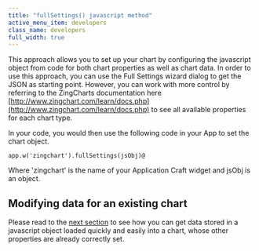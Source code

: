```yaml
---
title: "fullSettings() javascript method"
active_menu_item: developers
class_name: developers
full_width: true
---
```



This approach allows you to set up your chart by configuring the javascript object from code for both chart properties as well as chart data. In order to use this approach, you can use the Full Settings wizard dialog to get the JSON as starting point. However, you can work with more control by referring to the ZingCharts documentation here [http://www.zingchart.com/learn/docs.php](http://www.zingchart.com/learn/docs.php) to see all available properties for each chart type.

In your code, you would then use the following code in your App to set the chart object.

    app.w('zingchart').fullSettings(jsObj)@
   

Where 'zingchart' is the name of your Application Craft widget and jsObj is an object.

## Modifying data for an existing chart

Please read to the [next section](../adding-data-from-javascript2) to see how you can get data stored in a javascript object loaded quickly and easily into a chart, whose other properties are already correctly set.

